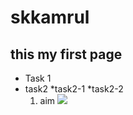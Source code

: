 # skkamrul
## this my first page
* Task 1
* task2
  *task2-1
  *task2-2
  1. aim 
  ![](https://i.ebayimg.com/images/g/V80AAOSwLehazFf4/s-l1600.jpg)
